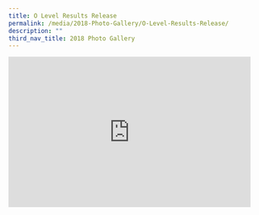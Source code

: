 ```yaml
---
title: O Level Results Release
permalink: /media/2018-Photo-Gallery/O-Level-Results-Release/
description: ""
third_nav_title: 2018 Photo Gallery
---
```

<iframe allowfullscreen="true" height="299" width="480" frameborder="0" src="https://docs.google.com/presentation/d/e/2PACX-1vSFUemYgxvCwmkIMsY2sxUneAoEU7B8HQtjBViHzIL4JMXC18mu6_4rqsDqLERBzoaKZFX_E8_FYN-h/embed?start=false&amp;loop=false&amp;delayms=3000"></iframe>